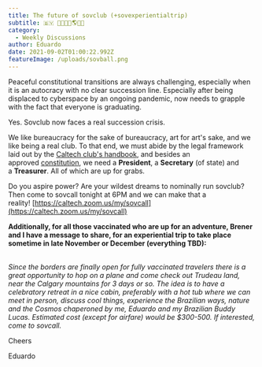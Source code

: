 ```yaml
---
title: The future of sovclub (+sovexperientialtrip)
subtitle: 🇧🇾 🔮🍪🚩🎉🌎🎊📜
category:
  - Weekly Discussions
author: Eduardo
date: 2021-09-02T01:00:22.992Z
featureImage: /uploads/sovball.png
---
```

Peaceful constitutional transitions are always challenging, especially when it is an autocracy with no clear succession line. Especially after being displaced to cyberspace by an ongoing pandemic, now needs to grapple with the fact that everyone is graduating.



Yes. Sovclub now faces a real succession crisis.



We like bureaucracy for the sake of bureaucracy, art for art's sake, and we like being a real club. To that end, we must abide by the legal framework laid out by the [Caltech club's handbook](https://ore.caltech.edu/documents/18814/Club_Handbook_2021.04.22.pdf), and besides an approved [constitution](https://docs.google.com/document/d/1_2KZgRUbrxrfKcA5IiHkxdEK2Oe729vmSVcqMzSMovs/edit), we need a **President**, a **Secretary** (of state) and a **Treasurer**. All of which are up for grabs.



Do you aspire power? Are your wildest dreams to nominally run sovclub? Then come to sovcall tonight at 6PM and we can make that a reality! [https://caltech.zoom.us/my/​sovcall](https://caltech.zoom.us/my/sovcall)



**Additionally, for all those vaccinated who are up for an adventure, Brener and I have a message to share, for an experiential trip to take place sometime in late November or December (everything TBD):**

*\
Since the borders are finally open for fully vaccinated travelers there is a great opportunity to hop on a plane and come check out Trudeau land, near the Calgary mountains for 3 days or so. The idea is to have a celebratory retreat in a nice cabin, preferably with a hot tub where we can meet in person, discuss cool things, experience the Brazilian ways, nature and the Cosmos chaperoned by me, Eduardo and my Brazilian Buddy Lucas. Estimated cost (except for airfare) would be $300-500. If interested, come to sovcall.*



Cheers



Eduardo